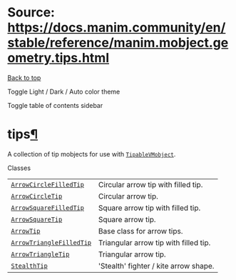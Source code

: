 # Source: https://docs.manim.community/en/stable/reference/manim.mobject.geometry.tips.html

[Back to top](#)

Toggle Light / Dark / Auto color theme

Toggle table of contents sidebar

tips[¶](#module-manim.mobject.geometry.tips "Link to this heading")
===================================================================

A collection of tip mobjects for use with [`TipableVMobject`](manim.mobject.geometry.arc.TipableVMobject.html#manim.mobject.geometry.arc.TipableVMobject "manim.mobject.geometry.arc.TipableVMobject").

Classes

|  |  |
| --- | --- |
| [`ArrowCircleFilledTip`](manim.mobject.geometry.tips.ArrowCircleFilledTip.html#manim.mobject.geometry.tips.ArrowCircleFilledTip "manim.mobject.geometry.tips.ArrowCircleFilledTip") | Circular arrow tip with filled tip. |
| [`ArrowCircleTip`](manim.mobject.geometry.tips.ArrowCircleTip.html#manim.mobject.geometry.tips.ArrowCircleTip "manim.mobject.geometry.tips.ArrowCircleTip") | Circular arrow tip. |
| [`ArrowSquareFilledTip`](manim.mobject.geometry.tips.ArrowSquareFilledTip.html#manim.mobject.geometry.tips.ArrowSquareFilledTip "manim.mobject.geometry.tips.ArrowSquareFilledTip") | Square arrow tip with filled tip. |
| [`ArrowSquareTip`](manim.mobject.geometry.tips.ArrowSquareTip.html#manim.mobject.geometry.tips.ArrowSquareTip "manim.mobject.geometry.tips.ArrowSquareTip") | Square arrow tip. |
| [`ArrowTip`](manim.mobject.geometry.tips.ArrowTip.html#manim.mobject.geometry.tips.ArrowTip "manim.mobject.geometry.tips.ArrowTip") | Base class for arrow tips. |
| [`ArrowTriangleFilledTip`](manim.mobject.geometry.tips.ArrowTriangleFilledTip.html#manim.mobject.geometry.tips.ArrowTriangleFilledTip "manim.mobject.geometry.tips.ArrowTriangleFilledTip") | Triangular arrow tip with filled tip. |
| [`ArrowTriangleTip`](manim.mobject.geometry.tips.ArrowTriangleTip.html#manim.mobject.geometry.tips.ArrowTriangleTip "manim.mobject.geometry.tips.ArrowTriangleTip") | Triangular arrow tip. |
| [`StealthTip`](manim.mobject.geometry.tips.StealthTip.html#manim.mobject.geometry.tips.StealthTip "manim.mobject.geometry.tips.StealthTip") | 'Stealth' fighter / kite arrow shape. |